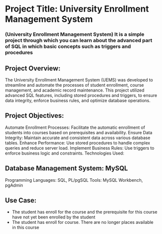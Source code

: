 # Project Title: University Enrollment Management System
### (University Enrollment Management System) It is a simple project through which you can learn about the advanced part of SQL in which basic concepts such as triggers and procedures
## Project Overview:

The University Enrollment Management System (UEMS) was developed to streamline and automate the processes of student enrollment, course management, and academic record maintenance. This project utilized advanced SQL features, including stored procedures and triggers, to ensure data integrity, enforce business rules, and optimize database operations.

## Project Objectives:

Automate Enrollment Processes: Facilitate the automatic enrollment of students into courses based on prerequisites and availability.
Ensure Data Integrity: Maintain accurate and consistent data across various database tables.
Enhance Performance: Use stored procedures to handle complex queries and reduce server load.
Implement Business Rules: Use triggers to enforce business logic and constraints.
Technologies Used:

## Database Management System: MySQL
Programming Languages: SQL, PL/pgSQL
Tools: MySQL Workbench, pgAdmin
## Use Case:
* The student has enroll for the course and the prerequisite for this course have not yet been enrolled by the student
* The student has enroll for course. There are no longer places available in this course

